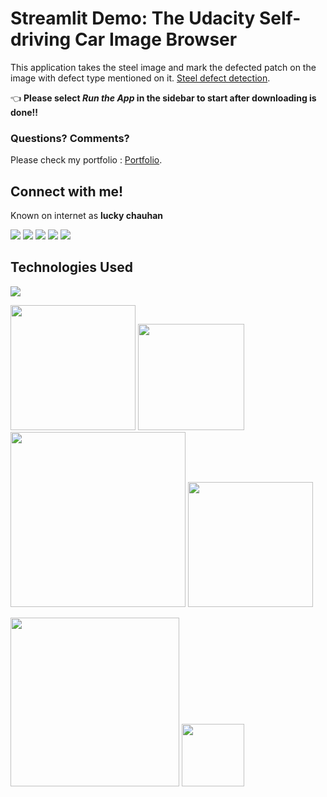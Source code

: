 # Streamlit Demo: The Udacity Self-driving Car Image Browser

This application takes the steel image and mark the defected patch on the image with defect type mentioned on it. [Steel defect detection](https://github.com/luckyRajputana/Steel-Defect-Detection).


👈 **Please select _Run the App_ in the sidebar to start after downloading is done!!**

### Questions? Comments?

Please check my portfolio :  [Portfolio](https://luckyportfolio.herokuapp.com/portfolio/).

## Connect with me!
Known on internet as **lucky chauhan**

[<img target="_blank" src="https://img.icons8.com/bubbles/100/000000/linkedin.png">](www.linkedin.com/in/luckychauhan14994)
[<img target="_blank" src="https://img.icons8.com/bubbles/100/000000/github.png">](https://github.com/luckyRajputana?tab=repositories)
[<img target="_blank" src="https://img.icons8.com/bubbles/100/000000/twitter.png">](https://twitter.com/LUCKYCH63212573)
[<img target="_blank" src="https://img.icons8.com/bubbles/100/000000/facebook.png">](https://www.facebook.com/luck.chauhan)
[<img target="_blank" src="https://img.icons8.com/bubbles/100/000000/instagram-new.png">](https://www.instagram.com/Luck_Chauhan14/)


## Technologies Used

![](https://forthebadge.com/images/badges/made-with-python.svg)

[<img target="_blank" src="https://keras.io/img/logo.png" width=200>](https://keras.io/) [<img target="_blank" src="https://flask.palletsprojects.com/en/1.1.x/_images/flask-logo.png" width=170>](https://flask.palletsprojects.com/en/1.1.x/) [<img target="_blank" src="https://number1.co.za/wp-content/uploads/2017/10/gunicorn_logo-300x85.png" width=280>](https://gunicorn.org) [<img target="_blank" src="https://www.kindpng.com/picc/b/301/3012484.png" width=200>](https://aws.amazon.com/s3/) 

[<img target="_blank" src="https://sentry-brand.storage.googleapis.com/sentry-logo-black.png" width=270>](https://www.sentry.io/) [<img target="_blank" src="https://openjsf.org/wp-content/uploads/sites/84/2019/10/jquery-logo-vertical_large_square.png" width=100>](https://jquery.com/)


